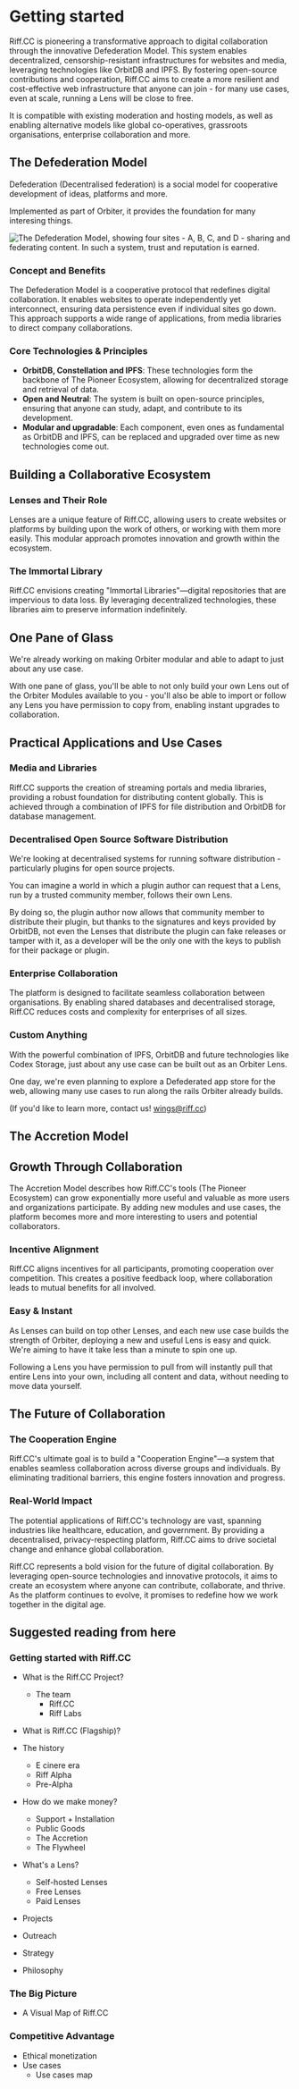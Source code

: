 # Getting started

Riff.CC is pioneering a transformative approach to digital collaboration through the  innovative Defederation Model. This system enables decentralized, censorship-resistant infrastructures for websites and media, leveraging technologies like OrbitDB and IPFS. By fostering open-source contributions and cooperation, Riff.CC aims to create a more resilient and cost-effective web infrastructure that anyone can join - for many use cases, even at scale, running a Lens will be close to free.

It is compatible with existing moderation and hosting models, as well as enabling alternative models like global co-operatives, grassroots organisations, enterprise collaboration and more.

## The Defederation Model

Defederation (Decentralised federation) is a social model for cooperative development of ideas, platforms and more.

Implemented as part of Orbiter, it provides the foundation for many interesing things.

![](assets/k7M-eOoKYVbYWd8nOdOb7GuLvgRyvORmbpsJKvqIQKc=.png "The Defederation Model, showing four sites - A, B, C, and D - sharing and federating content. In such a system, trust and reputation is earned.")

### Concept and Benefits

The Defederation Model is a cooperative protocol that redefines digital collaboration. It enables websites to operate independently yet interconnect, ensuring data persistence even if individual sites go down. This approach supports a wide range of applications, from media libraries to direct company collaborations.

### Core Technologies & Principles

* **OrbitDB, Constellation and IPFS**: These technologies form the backbone of The Pioneer Ecosystem, allowing for decentralized storage and retrieval of data.
* **Open and Neutral**: The system is built on open-source principles, ensuring that anyone can study, adapt, and contribute to its development.
* **Modular and upgradable**: Each component, even ones as fundamental as OrbitDB and IPFS, can be replaced and upgraded over time as new technologies come out.

## Building a Collaborative Ecosystem

### Lenses and Their Role

Lenses are a unique feature of Riff.CC, allowing users to create websites or platforms by building upon the work of others, or working with them more easily. This modular approach promotes innovation and growth within the ecosystem.

### The Immortal Library

Riff.CC envisions creating "Immortal Libraries"—digital repositories that are impervious to data loss. By leveraging decentralized technologies, these libraries aim to preserve information indefinitely.

## One Pane of Glass

We're already working on making Orbiter modular and able to adapt to just about any use case.

With one pane of glass, you'll be able to not only build your own Lens out of the Orbiter Modules available to you - you'll also be able to import or follow any Lens you have permission to copy from, enabling instant upgrades to collaboration.

## Practical Applications and Use Cases

### Media and Libraries

Riff.CC supports the creation of streaming portals and media libraries, providing a robust foundation for distributing content globally. This is achieved through a combination of IPFS for file distribution and OrbitDB for database management.

### Decentralised Open Source Software Distribution

We're looking at decentralised systems for running software distribution - particularly plugins for open source projects.

You can imagine a world in which a plugin author can request that a Lens, run by a trusted community member, follows their own Lens.

By doing so, the plugin author now allows that community member to distribute their plugin, but thanks to the signatures and keys provided by OrbitDB, not even the Lenses that distribute the plugin can fake releases or tamper with it, as a developer will be the only one with the keys to publish for their package or plugin.

### Enterprise Collaboration

The platform is designed to facilitate seamless collaboration between organisations. By enabling shared databases and decentralised storage, Riff.CC reduces costs and complexity for enterprises of all sizes.

### Custom Anything

With the powerful combination of IPFS, OrbitDB and future technologies like Codex Storage, just about any use case can be built out as an Orbiter Lens.

One day, we're even planning to explore a Defederated app store for the web, allowing many use cases to run along the rails Orbiter already builds.

(If you'd like to learn more, contact us! [wings@riff.cc](mailto:wings@riff.cc))

## The Accretion Model

## Growth Through Collaboration

The Accretion Model describes how Riff.CC's tools (The Pioneer Ecosystem) can grow exponentially more useful and valuable as more users and organizations participate. By adding new modules and use cases, the platform becomes more and more interesting to users and potential collaborators.

### Incentive Alignment

Riff.CC aligns incentives for all participants, promoting cooperation over competition. This creates a positive feedback loop, where collaboration leads to mutual benefits for all involved.

### Easy & Instant

As Lenses can build on top other Lenses, and each new use case builds the strength of Orbiter, deploying a new and useful Lens is easy and quick. We're aiming to have it take less than a minute to spin one up.

Following a Lens you have permission to pull from will instantly pull that entire Lens into your own, including all content and data, without needing to move data yourself.

## The Future of Collaboration

### The Cooperation Engine

Riff.CC's ultimate goal is to build a "Cooperation Engine"—a system that enables seamless collaboration across diverse groups and individuals. By eliminating traditional barriers, this engine fosters innovation and progress.

### Real-World Impact

The potential applications of Riff.CC's technology are vast, spanning industries like healthcare, education, and government. By providing a decentralised, privacy-respecting platform, Riff.CC aims to drive societal change and enhance global collaboration.

Riff.CC represents a bold vision for the future of digital collaboration. By leveraging open-source technologies and innovative protocols, it aims to create an ecosystem where anyone can contribute, collaborate, and thrive. As the platform continues to evolve, it promises to redefine how we work together in the digital age.

## Suggested reading from here

### Getting started with Riff.CC

* What is the Riff.CC Project?
  * The team
    * Riff.CC
    * Riff Labs
* What is Riff.CC (Flagship)?
* The history
  * E cinere era
  * Riff Alpha
  * Pre-Alpha
* How do we make money?
    * Support + Installation
    * Public Goods
    * The Accretion
    * The Flywheel
* What's a Lens?
    * Self-hosted Lenses
    * Free Lenses
    * Paid Lenses

* Projects
* Outreach
* Strategy
* Philosophy

### The Big Picture
* A Visual Map of Riff.CC

### Competitive Advantage
* Ethical monetization
* Use cases
  * Use cases map



